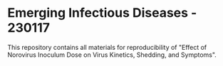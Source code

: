 # Emerging Infectious Diseases - 230117
This repository contains all materials for reproducibility of "Effect of Norovirus Inoculum Dose on Virus Kinetics, Shedding, and Symptoms".
